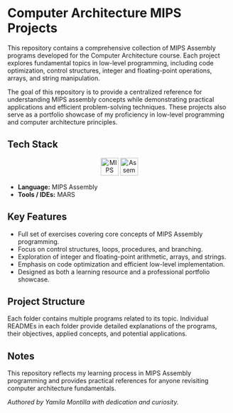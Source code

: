 # Computer Architecture MIPS Projects

This repository contains a comprehensive collection of MIPS Assembly programs developed for the Computer Architecture course. Each project explores fundamental topics in low-level programming, including code optimization, control structures, integer and floating-point operations, arrays, and string manipulation.  

The goal of this repository is to provide a centralized reference for understanding MIPS assembly concepts while demonstrating practical applications and efficient problem-solving techniques. These projects also serve as a portfolio showcase of my proficiency in low-level programming and computer architecture principles.

## Tech Stack

<p align="center"> 
  <a>
    <img src="https://cdn.jsdelivr.net/gh/devicons/devicon/icons/matlab/matlab-original.svg" alt="MIPS" width="40" height="40">
  </a>
  <a>
    <img src="https://cdn.jsdelivr.net/gh/devicons/devicon/icons/bash/bash-original.svg" alt="Assembly" width="40" height="40">
  </a>

</p>


- **Language:** MIPS Assembly  
- **Tools / IDEs:** MARS

## Key Features

- Full set of exercises covering core concepts of MIPS Assembly programming.  
- Focus on control structures, loops, procedures, and branching.  
- Exploration of integer and floating-point arithmetic, arrays, and strings.  
- Emphasis on code optimization and efficient low-level implementation.  
- Designed as both a learning resource and a professional portfolio showcase.  

## Project Structure

Each folder contains multiple programs related to its topic. Individual READMEs in each folder provide detailed explanations of the programs, their objectives, applied concepts, and potential applications.  

## Notes

This repository reflects my learning process in MIPS Assembly programming and provides practical references for anyone revisiting computer architecture fundamentals.  

*Authored by Yamila Montilla with dedication and curiosity.*

